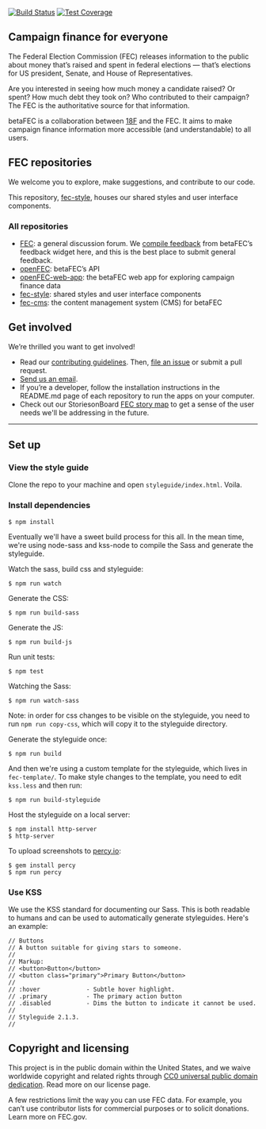 [![Build Status](https://img.shields.io/travis/18F/fec-style/master.svg)](https://travis-ci.org/18F/fec-style)
[![Test Coverage](https://img.shields.io/codecov/c/github/18F/fec-style/master.svg)](https://codecov.io/github/18F/fec-style)

## Campaign finance for everyone
The Federal Election Commission (FEC) releases information to the public about money that’s raised and spent in federal elections — that’s elections for US president, Senate, and House of Representatives. 

Are you interested in seeing how much money a candidate raised? Or spent? How much debt they took on? Who contributed to their campaign? The FEC is the authoritative source for that information.

betaFEC is a collaboration between [18F](http://18f.gsa.gov) and the FEC. It aims to make campaign finance information more accessible (and understandable) to all users. 

## FEC repositories
We welcome you to explore, make suggestions, and contribute to our code. 

This repository, [fec-style](https://github.com/18F/fec-style), houses our shared styles and user interface components.

### All repositories
- [FEC](https://github.com/18F/fec): a general discussion forum. We [compile feedback](https://github.com/18F/fec/issues) from betaFEC’s feedback widget here, and this is the best place to submit general feedback.
- [openFEC](https://github.com/18F/openfec): betaFEC’s API
- [openFEC-web-app](https://github.com/18f/openfec-web-app): the betaFEC web app for exploring campaign finance data
- [fec-style](https://github.com/18F/fec-style): shared styles and user interface components
- [fec-cms](https://github.com/18F/fec-cms): the content management system (CMS) for betaFEC

## Get involved
We’re thrilled you want to get involved! 
- Read our [contributing guidelines](https://github.com/18F/openfec/blob/master/CONTRIBUTING.md). Then, [file an issue](https://github.com/18F/fec/issues) or submit a pull request.
- [Send us an email](mailto:betafeedback@fec.gov).
- If you’re a developer, follow the installation instructions in the README.md page of each repository to run the apps on your computer.
- Check out our StoriesonBoard [FEC story map](https://18f.storiesonboard.com/m/fec) to get a sense of the user needs we'll be addressing in the future.

---
## Set up

### View the style guide
Clone the repo to your machine and open `styleguide/index.html`. Voila.

### Install dependencies

    $ npm install

Eventually we'll have a sweet build process for this all. In the mean time, we're using node-sass and kss-node to compile the Sass and generate the styleguide.

Watch the sass, build css and styleguide:

    $ npm run watch

Generate the CSS:

    $ npm run build-sass

Generate the JS:

    $ npm run build-js

Run unit tests:

    $ npm test

Watching the Sass:

    $ npm run watch-sass

Note: in order for css changes to be visible on the styleguide, you need to run `npm run copy-css`, which will copy it to the styleguide directory.

Generate the styleguide once:

    $ npm run build

And then we're using a custom template for the styleguide, which lives in
`fec-template/`. To make style changes to the template, you need to edit
`kss.less` and then run:

    $ npm run build-styleguide

Host the styleguide on a local server:

    $ npm install http-server
    $ http-server

To upload screenshots to [percy.io](https://percy.io):

    $ gem install percy
    $ npm run percy

### Use KSS
We use the KSS standard for documenting our Sass. This is both readable to humans and can be used to automatically generate styleguides. Here's an example:

```
// Buttons
// A button suitable for giving stars to someone.
//
// Markup:
// <button>Button</button>
// <button class="primary">Primary Button</button>
//
// :hover             - Subtle hover highlight.
// .primary           - The primary action button
// .disabled          - Dims the button to indicate it cannot be used.
//
// Styleguide 2.1.3.
//
```

## Copyright and licensing
This project is in the public domain within the United States, and we waive worldwide copyright and related rights through [CC0 universal public domain dedication](https://creativecommons.org/publicdomain/zero/1.0/). Read more on our license page.

A few restrictions limit the way you can use FEC data. For example, you can’t use contributor lists for commercial purposes or to solicit donations. Learn more on FEC.gov.
